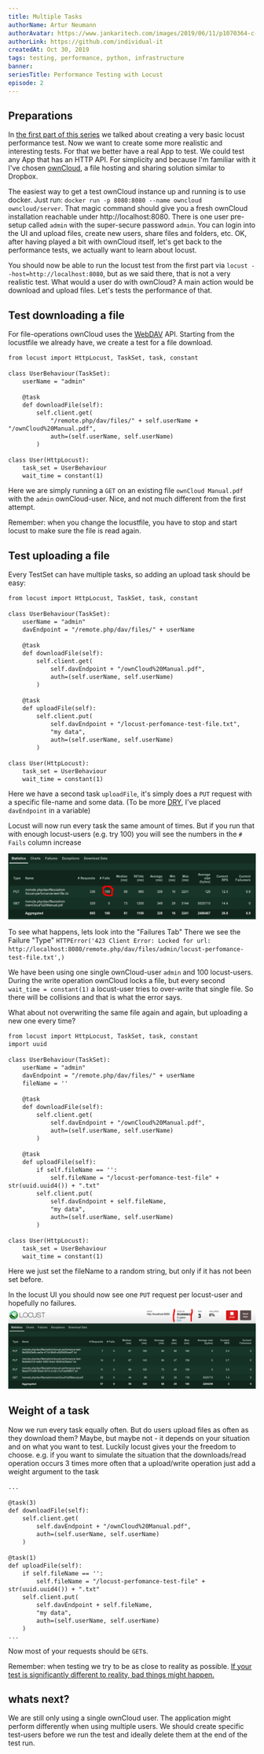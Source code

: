 ```yaml
---
title: Multiple Tasks
authorName: Artur Neumann
authorAvatar: https://www.jankaritech.com/images/2019/06/11/p1070364-c-light-800.jpg
authorLink: https://github.com/individual-it
createdAt: Oct 30, 2019
tags: testing, performance, python, infrastructure
banner:
seriesTitle: Performance Testing with Locust
episode: 2
---
```


## Preparations

In [the first part of this series](https://dev.to/jankaritech/performance-testing-with-locust-01-get-started-pkk) we talked about creating a very basic locust performance test. Now we want to create some more realistic and interesting tests. For that we better have a real App to test. We could test any App that has an HTTP API. For simplicity and because I'm familiar with it I've chosen [ownCloud](https://owncloud.org/), a file hosting and sharing solution similar to Dropbox.

The easiest way to get a test ownCloud instance up and running is to use docker. Just run: `docker run -p 8080:8080 --name owncloud owncloud/server`. That magic command should give you a fresh ownCloud installation reachable under http://localhost:8080. There is one user pre-setup called `admin` with the super-secure password `admin`. You can login into the UI and upload files, create new users, share files and folders, etc.
OK, after having played a bit with ownCloud itself, let's get back to the performance tests, we actually want to learn about locust.

You should now be able to run the locust test from the first part via `locust --host=http://localhost:8080`, but as we said there, that is not a very realistic test. What would a user do with ownCloud? A main action would be download and upload files. Let's tests the performance of that.

## Test downloading a file

For file-operations ownCloud uses the [WebDAV](https://en.wikipedia.org/wiki/WebDAV) API. Starting from the locustfile we already have, we create a test for a file download.

```
from locust import HttpLocust, TaskSet, task, constant

class UserBehaviour(TaskSet):
    userName = "admin"

    @task
    def downloadFile(self):
        self.client.get(
            "/remote.php/dav/files/" + self.userName + "/ownCloud%20Manual.pdf",
            auth=(self.userName, self.userName)
        )

class User(HttpLocust):
    task_set = UserBehaviour
    wait_time = constant(1)
  ```

Here we are simply running a `GET` on an existing file `ownCloud Manual.pdf` with the `admin` ownCloud-user.
Nice, and not much different from the first attempt.

Remember: when you change the locustfile, you have to stop and start locust to make sure the file is read again.

## Test uploading a file

Every TestSet can have multiple tasks, so adding an upload task should be easy:

```
from locust import HttpLocust, TaskSet, task, constant

class UserBehaviour(TaskSet):
    userName = "admin"
    davEndpoint = "/remote.php/dav/files/" + userName

    @task
    def downloadFile(self):
        self.client.get(
            self.davEndpoint + "/ownCloud%20Manual.pdf",
            auth=(self.userName, self.userName)
        )

    @task
    def uploadFile(self):
        self.client.put(
            self.davEndpoint + "/locust-perfomance-test-file.txt",
            "my data",
            auth=(self.userName, self.userName)
        )

class User(HttpLocust):
    task_set = UserBehaviour
    wait_time = constant(1)
```

Here we have a second task `uploadFile`, it's simply does a `PUT` request with a specific file-name and some data.
(To be more [DRY](https://en.wikipedia.org/wiki/Don%27t_repeat_yourself), I've placed `davEndpoint` in a variable)

Locust will now run every task the same amount of times. But if you run that with enough locust-users (e.g. try 100) you will see the numbers in the `# Fails` column increase

![increased upload failures](/src/assets/Locust/images/locust-02-images/failureCountIncrease.png)

To see what happens, lets look into the "Failures Tab"
There we see the Failure "Type" `HTTPError('423 Client Error: Locked for url: http://localhost:8080/remote.php/dav/files/admin/locust-perfomance-test-file.txt',)`

We have been using one single ownCloud-user `admin` and 100 locust-users. During the write operation ownCloud locks a file, but every second `wait_time = constant(1)` a locust-user tries to over-write that single file. So there will be collisions and that is what the error says.

What about not overwriting the same file again and again, but uploading a new one every time?

```
from locust import HttpLocust, TaskSet, task, constant
import uuid

class UserBehaviour(TaskSet):
    userName = "admin"
    davEndpoint = "/remote.php/dav/files/" + userName
    fileName = ''

    @task
    def downloadFile(self):
        self.client.get(
            self.davEndpoint + "/ownCloud%20Manual.pdf",
            auth=(self.userName, self.userName)
        )

    @task
    def uploadFile(self):
        if self.fileName == '':
            self.fileName = "/locust-perfomance-test-file" + str(uuid.uuid4()) + ".txt"
        self.client.put(
            self.davEndpoint + self.fileName,
            "my data",
            auth=(self.userName, self.userName)
        )

class User(HttpLocust):
    task_set = UserBehaviour
    wait_time = constant(1)
```

Here we just set the fileName to a random string, but only if it has not been set before.

In the locust UI you should now see one `PUT` request per locust-user and hopefully no failures.
![single request per locust user](/src/assets/Locust/images/locust-02-images/requestPerUser.png)

## Weight of a task

Now we run every task equally often. But do users upload files as often as they download them?
Maybe, but maybe not - it depends on your situation and on what you want to test. Luckily locust gives your the freedom to choose.
e.g. if you want to simulate the situation that the downloads/read operation occurs 3 times more often that a upload/write operation just add a weight argument to the task

```
...

@task(3)
def downloadFile(self):
    self.client.get(
        self.davEndpoint + "/ownCloud%20Manual.pdf",
        auth=(self.userName, self.userName)
    )

@task(1)
def uploadFile(self):
    if self.fileName == '':
        self.fileName = "/locust-perfomance-test-file" + str(uuid.uuid4()) + ".txt"
    self.client.put(
        self.davEndpoint + self.fileName,
        "my data",
        auth=(self.userName, self.userName)
    )
...
```

Now most of your requests should be `GET`s.

Remember: when testing we try to be as close to reality as possible. [If your test is significantly different to reality, bad things might happen.](https://people.cs.clemson.edu/~steve/Spiro/arianesiam.htm)

## whats next?

We are still only using a single ownCloud user. The application might perform differently when using multiple users. We should create specific test-users before we run the test and ideally delete them at the end of the test run.

